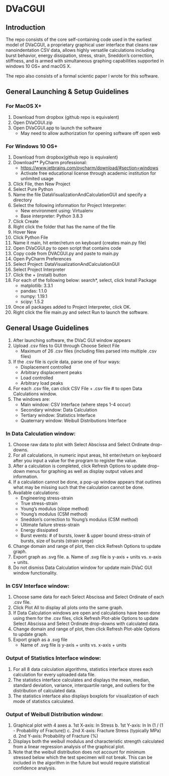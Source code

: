 # DVaCGUI

## Introduction

The repo consists of the core self-containing code used in the earliest model of DVaCGUI, a proprietary graphical user interface that cleans raw nanoindentation CSV data, allows highly versatile calculations including burst behavior, energy dissipation, stress, strain, Sneddon’s correction, stiffness, and is armed with simultaneous graphing capabilities supported in windows 10 OS+ and macOS X.

The repo also consists of a formal scientic paper I wrote for this software.

## General Launching & Setup Guidelines

### For MacOS X+

1. Download from dropbox (github repo is equivalent)
2. Open DVaCGUI.zip
3. Open DVaCGUI.app to launch the software
      * May need to allow authorization for opening software off open web

### For Windows 10 OS+

1. Download from dropbox(github repo is equivalent)
2. Download** PyCharm professional:
      * https://www.jetbrains.com/pycharm/download/#section=windows
      * Activate free educational license through academic institution for unlimited usage
3. Click File, then New Project
4. Select Pure Python
5. Name the file DataVisualizationAndCalculationGUI and specify a directory
6. Select the following information for Project Interpreter:
      * New environment using: Virtualenv
      * Base interpreter: Python 3.8.3
7. Click Create
8. Right click the folder that has the name of the file
9. Hover New
10. Click Python File
11. Name it main, hit enter/return on keyboard (creates main.py file)
12. Open DVaCGUI.py to open script that contains code
13. Copy code from DVACGUI.py and paste to main.py
14. Open PyCharm Preferences
15. Select Project: DataVisualizationAndCalculationGUI
16. Select Project Interpreter
17. Click the + (install) button
18. For each of the following below: search*, select, click Install Package
      * matplotlib: 3.3.1
      * pandas: 1.1.0
      * numpy: 1.19.1
      * scipy: 1.5.2
19. Once all packages added to Project Interpreter, click OK.
20. Right click the file main.py and select Run to launch the software.

## General Usage Guidelines

1. After launching software, the DVaC GUI window appears
2. Upload .csv files to GUI through Choose Select File
      * Maximum of 26 .csv files (including files parsed into multiple .csv files)
3. If the .csv file is cycle data, parse one of four ways:
      * Displacement controlled
      * Arbitrary displacement peaks
      * Load controlled
      * Arbitrary load peaks
4. For each .csv file, can click CSV File + .csv file # to open Data Calculations window.
5. The windows are:
      * Main window: CSV Interface (where steps 1-4 occur)
      * Secondary window: Data Calculation
      * Tertiary window: Statistics Interface
      * Quaternary window: Weibull Distributions Interface

### In Data Calculation window:

1. Choose raw data to plot with Select Abscissa and Select Ordinate drop-downs.
2. For all calculations, in numeric input areas, hit enter/return on keyboard after you
input a value for the program to register the value.
3. After a calculation is completed, click Refresh Options to update drop-down
menus for graphing as well as display output values and information.
4. If a calculation cannot be done, a pop-up window appears that outlines what may
be missing such that the calculation cannot be done.
5. Available calculations:
      * Engineering stress-strain
      * True stress-strain
      * Young’s modulus (slope method)
      * Young’s modulus (CSM method)
      * Sneddon’s correction to Young’s modulus (CSM method)
      * Ultimate failure stress-strain
      * Energy dissipated
      * Burst events: # of bursts, lower & upper bound stress-strain of bursts, size of bursts (strain range)
6. Change domain and range of plot, then click Refresh Options to update graph.
7. Export graph as .svg file.
a. Name of .svg file is y-axis + units vs. x-axis + units.
8. Do not dismiss Data Calculation window for update main DVaC GUI window
functionality.

### In CSV Interface window:

1. Choose same data for each Select Abscissa and Select Ordinate of each .csv file.
2. Click Plot All to display all plots onto the same graph.
3. If Data Calculation windows are open and calculations have been done using them for the .csv files, click Refresh Plot-able Options to update Select Abscissa and Select Ordinate drop-downs with calculated data.
4. Change domain and range of plot, then click Refresh Plot-able Options to update graph.
5. Export graph as a .svg file
      * Name of .svg file is y-axis + units vs. x-axis + units

### Output of Statistics Interface window:

1. For all 8 data calculation algorithms, statistics interface stores each calculation for every uploaded data file.
2. The statistics interface calculates and displays the mean, median, standard deviation, variance, interquartile range, and outliers for the distribution of calculated data.
3. The statistics interface also displays boxplots for visualization of each mode of statistics calculated.
   
### Output of Weibull Distribution window:

1. Graphical plot with 4 axes
      a. 1st X-axis: ln Stress
      b. 1st Y-axis: ln ln (1 / (1 - Probability of Fracture))
      c. 2nd X-axis: Fracture Stress (typically MPa)
      d. 2nd Y-axis: Probability of Fracture (%)
2. Displays both the weibull modulus and characteristic strength calculated from a
linear regression analysis of the graphical plot.
3. Note that the weibull distribution does not account for minimum stressed below
which the test specimen will not break. This can be included in the algorithm in
the future but would require statistical confidence analysis.
